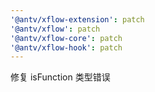 ```yaml
---
'@antv/xflow-extension': patch
'@antv/xflow': patch
'@antv/xflow-core': patch
'@antv/xflow-hook': patch
---
```


修复 isFunction 类型错误
